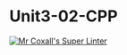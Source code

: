 # Unit3-02-CPP
[![Mr Coxall's Super Linter](https://github.com/ICS3U-Programming-IoanaM/Unit3-02-CPP/workflows/Mr%20Coxall's%20Super%20Linter/badge.svg)](https://github.com/ICS3U-Programming-IoanaM/Unit3-02-CPP/actions/)
